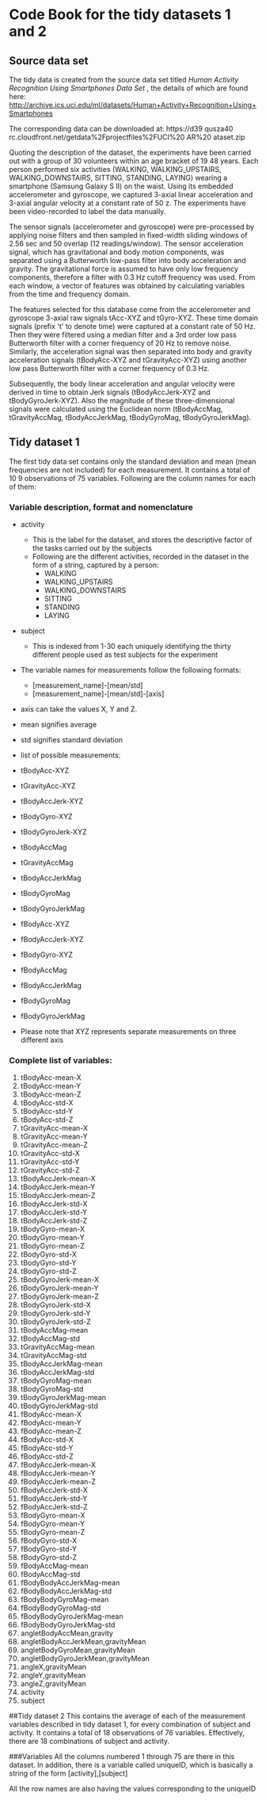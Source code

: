 # Code Book for the tidy datasets 1 and 2

## Source data set

The tidy data is created from the source data set titled *Human Activity Recognition Using Smartphones Data Set* , the details of which are found here: http://archive.ics.uci.edu/ml/datasets/Human+Activity+Recognition+Using+Smartphones 

The corresponding data can be downloaded at: https://d39 qusza40 rc.cloudfront.net/getdata%2Fprojectfiles%2FUCI%20 AR%20 ataset.zip

Quoting the description of the dataset, the experiments have been carried out with a group of 30 volunteers within an age bracket of 19 48 years. Each person performed six activities (WALKING, WALKING_UPSTAIRS, WALKING_DOWNSTAIRS, SITTING, STANDING, LAYING) wearing a smartphone (Samsung Galaxy S II) on the waist. Using its embedded accelerometer and gyroscope, we captured 3-axial linear acceleration and 3-axial angular velocity at a constant rate of 50 z. The experiments have been video-recorded to label the data manually. 

The sensor signals (accelerometer and gyroscope) were pre-processed by applying noise filters and then sampled in fixed-width sliding windows of 2.56 sec and 50  overlap (12  readings/window). The sensor acceleration signal, which has gravitational and body motion components, was separated using a Butterworth low-pass filter into body acceleration and gravity. The gravitational force is assumed to have only low frequency components, therefore a filter with 0.3 Hz cutoff frequency was used. From each window, a vector of features was obtained by calculating variables from the time and frequency domain. 

The features selected for this database come from the accelerometer and gyroscope 3-axial raw signals tAcc-XYZ and tGyro-XYZ. These time domain signals (prefix 't' to denote time) were captured at a constant rate of 50 Hz. Then they were filtered using a median filter and a 3rd order low pass Butterworth filter with a corner frequency of 20 Hz to remove noise. Similarly, the acceleration signal was then separated into body and gravity acceleration signals (tBodyAcc-XYZ and tGravityAcc-XYZ) using another low pass Butterworth filter with a corner frequency of 0.3 Hz. 

Subsequently, the body linear acceleration and angular velocity were derived in time to obtain Jerk signals (tBodyAccJerk-XYZ and tBodyGyroJerk-XYZ). Also the magnitude of these three-dimensional signals were calculated using the Euclidean norm (tBodyAccMag, tGravityAccMag, tBodyAccJerkMag, tBodyGyroMag, tBodyGyroJerkMag). 

## Tidy dataset 1



The first tidy data set contains only the standard deviation and mean (mean frequencies are not included) for each measurement. 
It contains a total of 10 9  observations of 75 variables.
Following are the column names for each of them:

### Variable description, format and nomenclature
* activity
  * This is the label for the dataset, and stores the descriptive factor of the tasks carried out by the subjects
  * Following are the different activities, recorded in the dataset in the form of a string, captured by a person:
      * WALKING
      * WALKING_UPSTAIRS
      * WALKING_DOWNSTAIRS
      * SITTING
      * STANDING
      * LAYING 
* subject
  * This is indexed from 1-30  each uniquely identifying the thirty different people used as test subjects for the experiment
* The variable names for measurements follow the following formats:
  * [measurement_name]-[mean/std]
  * [measurement_name]-[mean/std]-[axis]
* axis can take the values X, Y and Z.
* mean signifies average
* std signifies standard deviation

*  list of possible measurements:
  * tBodyAcc-XYZ
  * tGravityAcc-XYZ
  * tBodyAccJerk-XYZ
  * tBodyGyro-XYZ
  * tBodyGyroJerk-XYZ
  * tBodyAccMag
  * tGravityAccMag
  * tBodyAccJerkMag
  * tBodyGyroMag
  * tBodyGyroJerkMag
  * fBodyAcc-XYZ
  * fBodyAccJerk-XYZ
  * fBodyGyro-XYZ
  * fBodyAccMag
  * fBodyAccJerkMag
  * fBodyGyroMag
  * fBodyGyroJerkMag
* Please note that XYZ represents separate measurements on three different axis



### Complete list of variables:
1. tBodyAcc-mean-X
2. tBodyAcc-mean-Y
3. tBodyAcc-mean-Z
4. tBodyAcc-std-X
5. tBodyAcc-std-Y
6. tBodyAcc-std-Z
7. tGravityAcc-mean-X
8. tGravityAcc-mean-Y
9. tGravityAcc-mean-Z
10. tGravityAcc-std-X
11. tGravityAcc-std-Y
12. tGravityAcc-std-Z
13. tBodyAccJerk-mean-X
14. tBodyAccJerk-mean-Y
15. tBodyAccJerk-mean-Z
16. tBodyAccJerk-std-X
17. tBodyAccJerk-std-Y
18. tBodyAccJerk-std-Z
19. tBodyGyro-mean-X
20. tBodyGyro-mean-Y
21. tBodyGyro-mean-Z
22. tBodyGyro-std-X
23. tBodyGyro-std-Y
24. tBodyGyro-std-Z
25. tBodyGyroJerk-mean-X
26. tBodyGyroJerk-mean-Y
27. tBodyGyroJerk-mean-Z
28. tBodyGyroJerk-std-X
29. tBodyGyroJerk-std-Y
30. tBodyGyroJerk-std-Z
31. tBodyAccMag-mean
32. tBodyAccMag-std
33. tGravityAccMag-mean
34. tGravityAccMag-std
35. tBodyAccJerkMag-mean
36. tBodyAccJerkMag-std
37. tBodyGyroMag-mean
38. tBodyGyroMag-std
39. tBodyGyroJerkMag-mean
40. tBodyGyroJerkMag-std
41. fBodyAcc-mean-X
42. fBodyAcc-mean-Y
43. fBodyAcc-mean-Z
44. fBodyAcc-std-X
45. fBodyAcc-std-Y
46. fBodyAcc-std-Z
47. fBodyAccJerk-mean-X
48. fBodyAccJerk-mean-Y
49. fBodyAccJerk-mean-Z
50. fBodyAccJerk-std-X
51. fBodyAccJerk-std-Y
52. fBodyAccJerk-std-Z
53. fBodyGyro-mean-X
54. fBodyGyro-mean-Y
55. fBodyGyro-mean-Z
56. fBodyGyro-std-X
57. fBodyGyro-std-Y
58. fBodyGyro-std-Z
59. fBodyAccMag-mean
60. fBodyAccMag-std
61. fBodyBodyAccJerkMag-mean
62. fBodyBodyAccJerkMag-std
63. fBodyBodyGyroMag-mean
64. fBodyBodyGyroMag-std
65. fBodyBodyGyroJerkMag-mean
66. fBodyBodyGyroJerkMag-std
67. angletBodyAccMean,gravity
68. angletBodyAccJerkMean,gravityMean
69. angletBodyGyroMean,gravityMean
70. angletBodyGyroJerkMean,gravityMean
71. angleX,gravityMean
72. angleY,gravityMean
73. angleZ,gravityMean
74. activity
75. subject


##Tidy dataset 2
This contains the average of each of the measurement variables described in tidy dataset 1, for every combination of subject and activity. It contains a total of 18  observations of 76 variables. Effectively, there are 18  combinations of subject and activity.

###Variables
All the columns numbered 1 through 75 are there in this dataset. In addition, there is a variable called uniqueID, which is basically a string of the form [activity],[subject]


All the row names are also having the values corresponding to the uniqueID

